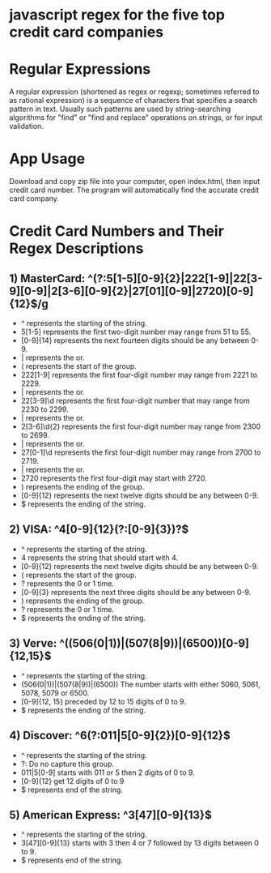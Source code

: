 # javascript regex for the five top credit card companies


# Regular Expressions
A regular expression (shortened as regex or regexp; sometimes referred to as rational expression) is a sequence of characters that specifies a search pattern in text. Usually such patterns are used by string-searching algorithms for "find" or "find and replace" operations on strings, or for input validation.

# App Usage
Download and copy zip file into your computer, open index.html, then input credit card number. The program will automatically find the accurate credit card company.

# Credit Card Numbers and Their Regex Descriptions

## 1) MasterCard: ^(?:5[1-5][0-9]{2}|222[1-9]|22[3-9][0-9]|2[3-6][0-9]{2}|27[01][0-9]|2720)[0-9]{12}$/g

* ^ represents the starting of the string.
* 5[1-5] represents the first two-digit number may range from 51 to 55.
* [0-9]{14} represents the next fourteen digits should be any between 0-9.
* | represents the or.
* ( represents the start of the group.
* 222[1-9] represents the first four-digit number may range from 2221 to 2229.
* | represents the or.
* 22[3-9]\\d represents the first four-digit number that may range from 2230 to 2299.
* | represents the or.
* 2[3-6]\\d{2} represents the first four-digit number may range from 2300 to 2699.
* | represents the or.
* 27[0-1]\\d represents the first four-digit number may range from 2700 to 2719.
* | represents the or.
* 2720 represents the first four-digit may start with 2720.
* ) represents the ending of the group.
* [0-9]{12} represents the next twelve digits should be any between 0-9.
* $ represents the ending of the string.


## 2) VISA: ^4[0-9]{12}(?:[0-9]{3})?$

* ^ represents the starting of the string.
* 4 represents the string that should start with 4.
* [0-9]{12} represents the next twelve digits should be any between 0-9.
* ( represents the start of the group.
* ? represents the 0 or 1 time.
* [0-9]{3} represents the next three digits should be any between 0-9.
* ) represents the ending of the group.
* ? represents the 0 or 1 time.
* $ represents the ending of the string.


## 3) Verve: ^((506(0|1))|(507(8|9))|(6500))[0-9]{12,15}$

* ^ represents the starting of the string.
* (506(0|1))|(507(8|9))|(6500)) The number starts with either 5060, 5061, 5078, 5079 or 6500.
* [0-9]{12, 15} preceded by 12 to 15 digits of 0 to 9.
* $ represents the ending of the string.


## 4) Discover: ^6(?:011|5[0-9]{2})[0-9]{12}$

* ^ represents the starting of the string.
* ?: Do no capture this group.
* 011|5[0-9] starts with 011 or 5 then 2 digits of 0 to 9.
* [0-9]{12} get 12 digits of 0 to 9
* $ represents end of the string.


## 5) American Express: ^3[47][0-9]{13}$

* ^ represents the starting of the string.
* 3[47][0-9]{13} starts with 3 then 4 or 7 followed by 13 digits between 0 to 9.
* $ represents end of the string.